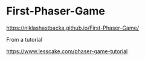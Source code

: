 # First-Phaser-Game

https://niklashastbacka.github.io/First-Phaser-Game/


From a tutorial

https://www.lesscake.com/phaser-game-tutorial
